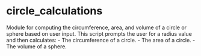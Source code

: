 # circle_calculations
Module for computing the circumference, area, and volume of a circle or sphere based on user input.  This script prompts the user for a radius value and then calculates: - The circumference of a circle. - The area of a circle. - The volume of a sphere.
